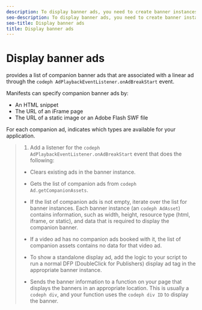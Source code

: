 ```yaml
---
description: To display banner ads, you need to create banner instances and allow to listen for ad-related events.
seo-description: To display banner ads, you need to create banner instances and allow to listen for ad-related events.
seo-title: Display banner ads
title: Display banner ads
---
```


# Display banner ads

provides a list of companion banner ads that are associated with a linear ad through the `codeph AdPlaybackEventListener.onAdBreakStart` event.

Manifests can specify companion banner ads by:
* An HTML snippet
* The URL of an iFrame page
* The URL of a static image or an Adobe Flash SWF file

For each companion ad,  indicates which types are available for your application.

>1. Add a listener for the `codeph AdPlaybackEventListener.onAdBreakStart` event that does the following:
>* Clears existing ads in the banner instance.
>* Gets the list of companion ads from `codeph Ad.getCompanionAssets`.
>* If the list of companion ads is not empty, iterate over the list for banner instances.
>  Each banner instance (an `codeph AdAsset`) contains information, such as width, height, resource type (html, iframe, or static), and data that is required to display the companion banner.
>  
>  
>* If a video ad has no companion ads booked with it, the list of companion assets contains no data for that video ad.
>* To show a standalone display ad, add the logic to your script to run a normal DFP (DoubleClick for Publishers) display ad tag in the appropriate banner instance.
>* Sends the banner information to a function on your page that displays the banners in an appropriate location.
>  This is usually a `codeph div`, and your function uses the `codeph div ID` to display the banner.
>  
>  
>   
>   
>   

